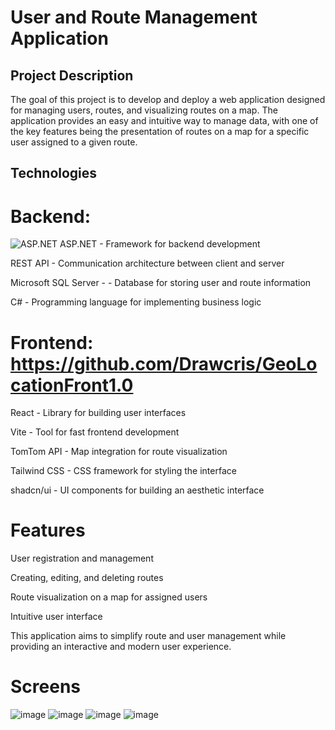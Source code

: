 # User and Route Management Application

## Project Description

The goal of this project is to develop and deploy a web application designed for managing users, routes, and visualizing routes on a map. The application provides an easy and intuitive way to manage data, with one of the key features being the presentation of routes on a map for a specific user assigned to a given route.

## Technologies

# Backend:  

![ASP.NET](https://img.shields.io/badge/ASP.NET-5C2D91?style=for-the-badge&logo=.net&logoColor=white)
ASP.NET - Framework for backend development

REST API - Communication architecture between client and server

Microsoft SQL Server - - Database for storing user and route information

C# - Programming language for implementing business logic

# Frontend: https://github.com/Drawcris/GeoLocationFront1.0

React - Library for building user interfaces

Vite - Tool for fast frontend development

TomTom API - Map integration for route visualization

Tailwind CSS - CSS framework for styling the interface

shadcn/ui - UI components for building an aesthetic interface

# Features

User registration and management

Creating, editing, and deleting routes

Route visualization on a map for assigned users

Intuitive user interface

This application aims to simplify route and user management while providing an interactive and modern user experience.

# Screens 

![image](https://github.com/user-attachments/assets/cc84513a-15af-45f8-b4e4-abc96ca85dcc)
![image](https://github.com/user-attachments/assets/2d788cf1-fa4a-4981-b0a3-f679fb81d066)
![image](https://github.com/user-attachments/assets/e16dd016-5237-433c-81ae-44c80a2ed960)
![image](https://github.com/user-attachments/assets/18589255-da9d-47ad-80df-d41d271619fc)






